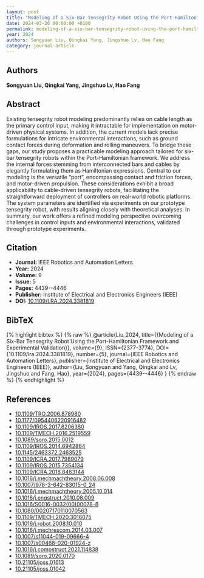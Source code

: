```yaml
---
layout: post
title: "Modeling of a Six-Bar Tensegrity Robot Using the Port-Hamiltonian Framework and Experimental Validation"
date: 2024-03-26 00:00:00 +0100
permalink: modeling-of-a-six-bar-tensegrity-robot-using-the-port-hamiltonian-framework-and-experimental-validation
year: 2024
authors: Songyuan Liu, Qingkai Yang, Jingshuo Lv, Hao Fang
category: journal-article
---
```

 
## Authors
**Songyuan Liu, Qingkai Yang, Jingshuo Lv, Hao Fang**
 
## Abstract
Existing tensegrity robot modeling predominantly relies on cable length as the primary control input, making it intractable for implementation on motor-driven physical systems. In addition, the current models lack precise formulations for intricate environmental interactions, such as ground contact forces during deformation and rolling maneuvers. To bridge these gaps, our study proposes a practicable modeling approach tailored for six-bar tensegrity robots within the Port-Hamiltonian framework. We address the internal forces stemming from interconnected bars and cables by elegantly formulating them as Hamiltonian expressions. Central to our modeling is the versatile “port”, encompassing contact and friction forces, and motor-driven propulsion. These considerations exhibit a broad applicability to cable-driven tensegrity robots, facilitating the straightforward deployment of controllers on real-world robotic platforms. The system parameters are identified via experiments on our prototype tensegrity robot, with results aligning closely with theoretical analyses. In summary, our work offers a refined modeling perspective overcoming challenges in control inputs and environmental interactions, validated through prototype experiments.
 
## Citation
- **Journal:** IEEE Robotics and Automation Letters
- **Year:** 2024
- **Volume:** 9
- **Issue:** 5
- **Pages:** 4439--4446
- **Publisher:** Institute of Electrical and Electronics Engineers (IEEE)
- **DOI:** [10.1109/LRA.2024.3381819](https://doi.org/10.1109/LRA.2024.3381819)
 
## BibTeX
{% highlight bibtex %}
{% raw %}
@article{Liu_2024,
  title={{Modeling of a Six-Bar Tensegrity Robot Using the Port-Hamiltonian Framework and Experimental Validation}},
  volume={9},
  ISSN={2377-3774},
  DOI={10.1109/lra.2024.3381819},
  number={5},
  journal={IEEE Robotics and Automation Letters},
  publisher={Institute of Electrical and Electronics Engineers (IEEE)},
  author={Liu, Songyuan and Yang, Qingkai and Lv, Jingshuo and Fang, Hao},
  year={2024},
  pages={4439--4446}
}
{% endraw %}
{% endhighlight %}
 
## References
- [10.1109/TRO.2006.878980](https://doi.org/10.1109/TRO.2006.878980)
- [10.1177/0954406220916482](https://doi.org/10.1177/0954406220916482)
- [10.1109/IROS.2017.8206380](https://doi.org/10.1109/IROS.2017.8206380)
- [10.1109/TMECH.2016.2519559](https://doi.org/10.1109/TMECH.2016.2519559)
- [10.1089/soro.2015.0012](https://doi.org/10.1089/soro.2015.0012)
- [10.1109/IROS.2014.6942864](https://doi.org/10.1109/IROS.2014.6942864)
- [10.1145/2463372.2463525](https://doi.org/10.1145/2463372.2463525)
- [10.1109/ICRA.2017.7989079](https://doi.org/10.1109/ICRA.2017.7989079)
- [10.1109/IROS.2015.7354134](https://doi.org/10.1109/IROS.2015.7354134)
- [10.1109/ICRA.2018.8463144](https://doi.org/10.1109/ICRA.2018.8463144)
- [10.1016/j.mechmachtheory.2008.06.008](https://doi.org/10.1016/j.mechmachtheory.2008.06.008)
- [10.1007/978-3-642-83015-0_24](https://doi.org/10.1007/978-3-642-83015-0_24)
- [10.1016/j.mechmachtheory.2005.10.014](https://doi.org/10.1016/j.mechmachtheory.2005.10.014)
- [10.1016/j.engstruct.2010.08.009](https://doi.org/10.1016/j.engstruct.2010.08.009)
- [10.1016/S0016-0032(00)00078-8](https://doi.org/10.1016/S0016-0032(00)00078-8)
- [10.1080/00207170110070563](https://doi.org/10.1080/00207170110070563)
- [10.1109/TMECH.2020.3016075](https://doi.org/10.1109/TMECH.2020.3016075)
- [10.1016/j.robot.2008.10.010](https://doi.org/10.1016/j.robot.2008.10.010)
- [10.1016/j.mechrescom.2014.03.007](https://doi.org/10.1016/j.mechrescom.2014.03.007)
- [10.1007/s11044-019-09666-4](https://doi.org/10.1007/s11044-019-09666-4)
- [10.1007/s00466-020-01924-z](https://doi.org/10.1007/s00466-020-01924-z)
- [10.1016/j.compstruct.2021.114838](https://doi.org/10.1016/j.compstruct.2021.114838)
- [10.1089/soro.2020.0170](https://doi.org/10.1089/soro.2020.0170)
- [10.21105/joss.01613](https://doi.org/10.21105/joss.01613)
- [10.21105/joss.01042](https://doi.org/10.21105/joss.01042)

